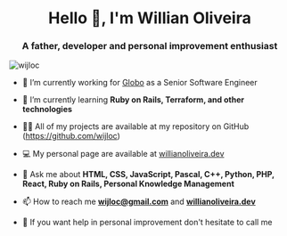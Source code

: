 <h1 align="center">Hello 👋, I'm Willian Oliveira</h1>
<h3 align="center">A father, developer and personal improvement enthusiast</h3>

<p align="left"> <img src="https://komarev.com/ghpvc/?username=wijloc&label=Willian's%20friends%20views&color=0e75b6&style=flat" alt="wijloc" /> </p>

- 🔭 I’m currently working for [Globo](https://github.com/globocom) as a Senior Software Engineer

- 🌱 I’m currently learning **Ruby on Rails, Terraform, and other technologies**

- 👨‍💻 All of my projects are available at my repository on GitHub (https://github.com/wijloc)

- 💻 My personal page are available at [willianoliveira.dev](https://willianoliveira.dev/)

- 💬 Ask me about **HTML, CSS, JavaScript, Pascal, C++, Python, PHP, React, Ruby on Rails, Personal Knowledge Management**

- 📫 How to reach me **wijloc@gmail.com** and **[willianoliveira.dev](https://willianoliveira.dev/)**

- 🧠 If you want help in personal improvement don't hesitate to call me

